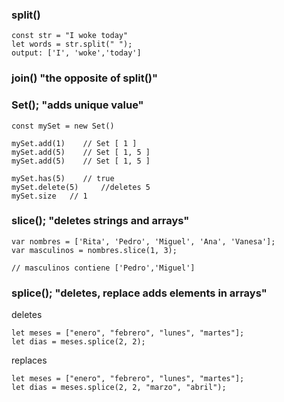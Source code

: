 ### split()

```
const str = "I woke today"
let words = str.split(" ");
output: ['I', 'woke','today']
```

### join() "the opposite of split()"

### Set(); "adds unique value"

```
const mySet = new Set()

mySet.add(1)    // Set [ 1 ]
mySet.add(5)    // Set [ 1, 5 ]
mySet.add(5)    // Set [ 1, 5 ]

mySet.has(5)    // true
mySet.delete(5)     //deletes 5
mySet.size   // 1
```

### slice(); "deletes strings and arrays"

```
var nombres = ['Rita', 'Pedro', 'Miguel', 'Ana', 'Vanesa'];
var masculinos = nombres.slice(1, 3);

// masculinos contiene ['Pedro','Miguel']
```

### splice(); "deletes, replace adds elements in arrays"

deletes

```
let meses = ["enero", "febrero", "lunes", "martes"];
let dias = meses.splice(2, 2);
```

replaces

```
let meses = ["enero", "febrero", "lunes", "martes"];
let dias = meses.splice(2, 2, "marzo", "abril");
```
